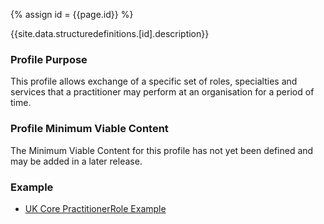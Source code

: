 
{% assign id = {{page.id}} %}

{{site.data.structuredefinitions.[id].description}}

<!-- end TOC -->
### Profile Purpose ###

This profile allows exchange of a specific set of roles, specialties and services that a practitioner may perform at an organisation for a period of time.

### Profile Minimum Viable Content ###

The Minimum Viable Content for this profile has not yet been defined and may be added in a later release.

### Example ###

- [UK Core PractitionerRole Example](UKCore-PractitionerRole-Example.html)